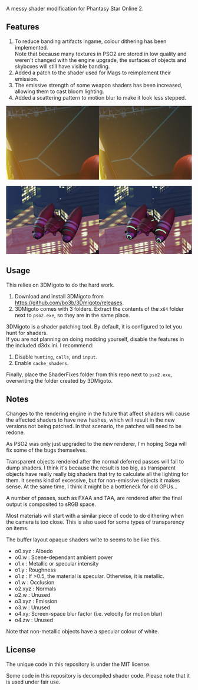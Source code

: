 A messy shader modification for Phantasy Star Online 2. 

## Features
1. To reduce banding artifacts ingame, colour dithering has been implemented. <br>Note that because many textures in PSO2 are stored in low quality and weren't changed with the engine upgrade, the surfaces of objects and skyboxes will still have visible banding.
2. Added a patch to the shader used for Mags to reimplement their emission. 
3. The emissive strength of some weapon shaders has been increased, allowing them to cast bloom lighting.
4. Added a scattering pattern to motion blur to make it look less stepped.

![Dithering](https://github.com/s-ilent/SMSM-PSO2/blob/main/.images/pso2_dither.png?raw=true)

![Emission on Mags.](https://github.com/s-ilent/SMSM-PSO2/blob/main/.images/pso2_mags.png?raw=true)

## Usage
This relies on 3DMigoto to do the hard work.
1. Download and install 3DMigoto from <https://github.com/bo3b/3Dmigoto/releases>. 
2. 3DMigoto comes with 3 folders. Extract the contents of the `x64` folder next to `pso2.exe`, so they are in the same place. 

3DMigoto is a shader patching tool. By default, it is configured to let you hunt for shaders. <br>
If you are not planning on doing modding yourself, disable the features in the included d3dx.ini. I recommend:
1. Disable `hunting`, `calls`, and `input`.
2. Enable `cache_shaders`.

Finally, place the ShaderFixes folder from this repo next to `pso2.exe`, overwriting the folder created by 3DMigoto. 

## Notes
Changes to the rendering engine in the future that affect shaders will cause the affected shaders to have new hashes, which will result in the new versions not being patched. In that scenario, the patches will need to be redone.

As PSO2 was only just upgraded to the new renderer, I'm hoping Sega will fix some of the bugs themselves.

Transparent objects rendered after the normal deferred passes will fail to dump shaders. I think it's because the result is too big, as transparent objects have really really big shaders that try to calculate all the lighting for them. It seems kind of excessive, but for non-emissive objects it makes sense. At the same time, I think it might be a bottleneck for old GPUs...

A number of passes, such as FXAA and TAA, are rendered after the final output is composited to sRGB space. 

Most materials will start with a similar piece of code to do dithering when the camera is too close. This is also used for some types of transparency on items.

The buffer layout opaque shaders write to seems to be like this. 
* o0.xyz : Albedo
* o0.w : Scene-dependant ambient power
* o1.x : Metallic or specular intensity
* o1.y : Roughness
* o1.z : If >0.5, the material is specular. Otherwise, it is metallic.
* o1.w : Occlusion
* o2.xyz : Normals
* o2.w : Unused
* o3.xyz : Emission
* o3.w : Unused
* o4.xy: Screen-space blur factor (i.e. velocity for motion blur)
* o4.zw : Unused

Note that non-metallic objects have a specular colour of white.

## License
The unique code in this repository is under the MIT license. 

Some code in this repository is decompiled shader code. Please note that it is used under fair use.
